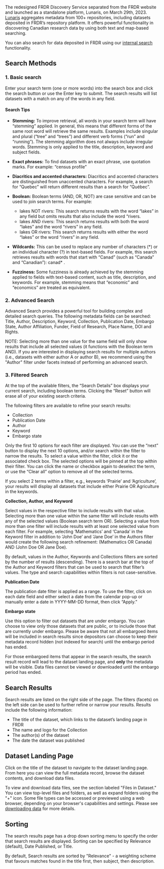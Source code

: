 The redesigned FRDR Discovery Service separated from the FRDR website and launched as a standalone platform, Lunaris, on March 29th, 2023. [Lunaris](https://www.lunaris.ca/en) aggregates metadata from 100+ repositories, including datasets deposited in FRDR’s repository platform. It offers powerful functionality in discovering Canadian research data by using both text and map-based searching.  

You can also search for data deposited in FRDR using our <a href="/repo/search" target="_blank">internal search</a> functionality.

## Search Methods

### 1. Basic search

Enter your search term (one or more words) into the search box and click the search button or use the Enter key to submit. The search results will list datasets with a match on any of the words in any field.

#### Search Tips

* **Stemming:** To improve retrieval, all words in your search term will have “stemming” applied. In general, this means that different forms of the same root word will retrieve the same results. Examples include singular and plural (“tree” and “trees”) and different verb forms (“run” and “running”). The stemming algorithm does not always include irregular words. Stemming is only applied to the title, description, keyword and subject fields.

* **Exact phrases:** To find datasets with an exact phrase, use quotation marks. For example: “census profile”

* **Diacritics and accented characters:** Diacritics and accented characters are distinguished from unaccented characters. For example, a search for “Quebec” will return different results than a search for “Québec”.

* **Boolean:** Boolean terms (AND, OR, NOT) are case sensitive and can be used to join search terms. For example:
    * lakes NOT rivers: This search returns results with the word “lakes” in any field but omits results that also include the word “rivers.
    * lakes AND rivers: This search returns results with both the word “lakes” and the word “rivers” in any field.
    * lakes OR rivers: This search returns results with either the word “lakes” or the word “rivers” in any field.

* **Wildcards:** This can be used to replace any number of characters (\*) or an individual character (?) in text-based fields. For example, this search retrieves results with words that start with “Canad” (such as “Canada” and “Canadian”): canad\* .

* **Fuzziness:** Some fuzziness is already achieved by the stemming applied to fields with text-based content, such as title, description, and keywords. For example, stemming means that “economic” and “economics” are treated as equivalent. 

### 2. Advanced Search

Advanced Search provides a powerful tool for building complex and detailed search queries. The following metadata fields can be searched: Title, Author, Description, Keyword, Collection, Publication Date, Embargo State, Author Affiliation, Funder, Field of Research, Place Name, DOI and Rights.

NOTE: Selecting more than one value for the same field will only show results that include all selected values (it functions with the Boolean term AND). If you are interested in displaying search results for multiple authors (i.e., datasets with either author A or author B), we recommend using the "Author" filter under facets instead of performing an advanced search. 

### 3. Filtered Search

At the top of the available filters, the “Search Details” box displays your current search, including boolean terms. Clicking the “Reset” button will erase all of your existing search criteria.

The following filters are available to refine your search results:

* Collection
* Publication Date
* Author
* Keyword
* Embargo state

Only the first 10 options for each filter are displayed. You can use the “next” button to display the next 10 options, and/or search within the filter to narrow the results. To select a value within the filter, click it or the associated check box. The selected options will be pinned at the top within their filter. You can click the name or checkbox again to deselect the term, or use the  “Clear all” option to remove all of the selected terms.

If you select 2 terms within a filter, e.g., keywords ‘Prairie’ and ‘Agriculture’, your results will display all datasets that include either Prairie OR Agriculture in the keywords.

**Collection, Author, and Keyword**

Select values in the respective filter to include results with that value. Selecting more than one value within the same filter will include results with any of the selected values (Boolean search term OR). Selecting a value from more than one filter will include results with at least one selected value from each filter. For example, selecting ‘Mathematics’ and ‘Canada’ in the Keyword filter in addition to ‘John Doe’ and ‘Jane Doe’ in the Authors filter would create the following search refinement: (Mathematics OR Canada) AND (John Doe OR Jane Doe). 

By default, values in the Author, Keywords and Collections filters are sorted by the number of results (descending). There is a search bar at the top of the Author and Keyword filters that can be used to search that filter’s values. The type and search capabilities within filters is not case-sensitive.

**Publication Date**

The publication date filter is applied as a range. To use the filter, click on each date field and either select a date from the calendar pop-up or manually enter a date in  YYYY-MM-DD format, then click “Apply.” 

**Embargo state**

Use this option to filter out datasets that are under embargo. You can choose to view only those datasets that are public, or to include those that are currently under embargo. Please be aware that not all embargoed items will be included in search results since depositors can choose to keep their metadata record hidden (not indexed for search) until the embargo period has ended. 

For those embargoed items that appear in the search results, the search result record will lead to the dataset landing page, and **only** the metadata will be visible. Data files cannot be viewed or downloaded until the embargo period has ended.

## Search Results

Search results are listed on the right side of the page. The filters (facets) on the left side can be used to further refine or narrow your results. Results include the following information:

* The title of the dataset, which links to the dataset’s landing page in FRDR
* The name and logo for the Collection
* The author(s) of the dataset
* The date the dataset was published

## Dataset Landing Page

Click on the title of the dataset to navigate to the dataset landing page. From here you can view the full metadata record, browse the dataset contents, and download data files.

To view and download data files, see the section labeled "Files in Dataset." You can view top-level files and folders, as well as expand folders using the "+" icon. Some file types can be accessed or previewed using a web browser, depending on your browser's capabilities and settings. Please see [downloading data](downloading.md) for more details.

## Sorting

The search results page has a drop down sorting menu to specify the order that search results are displayed. Sorting can be specified by Relevance (default), Date Published, or Title.

By default, Search results are sorted by "Relevance" - a weighting scheme that favours matches found in the title first, then subject, then description.